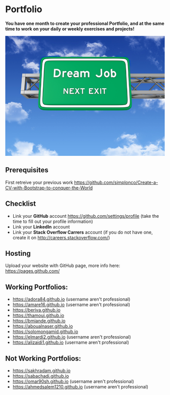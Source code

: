 # Portfolio

**You have one month to create your professional Portfolio, and at the same time to work on your daily or weekly exercises and projects!**

![Dream Job](Dream_job_next_exit.jpg)

## Prerequisites

First retreive your previous work
https://github.com/simplonco/Create-a-CV-with-Bootstrap-to-conquer-the-World

## Checklist

* Link your **GitHub** account https://github.com/settings/profile (take the time to fill out your profile information)
* Link your **LinkedIn** account
* Link your **Stack Overflow Carrers** account (if you do not have one, create it on http://careers.stackoverflow.com/)

## Hosting

Upload your website with GitHub page, more info here:
https://pages.github.com/

## Working Portfolios:

* https://adora84.github.io (username aren't professional)
* https://amare16.github.io (username aren't professional)
* https://beriva.github.io
* https://thamoui.github.io
* https://bmiande.github.io
* https://aboualnaser.github.io
* https://solomongamid.github.io
* https://elmardi2.github.io (username aren't professional)
* https://alizaidi1.github.io (username aren't professional)

## Not Working Portfolios:

* https://sakhradam.github.io
* https://sabachadi.github.io
* https://omar90sh.github.io (username aren't professional)
* https://ahmedsalem1210.github.io (username aren't professional)
